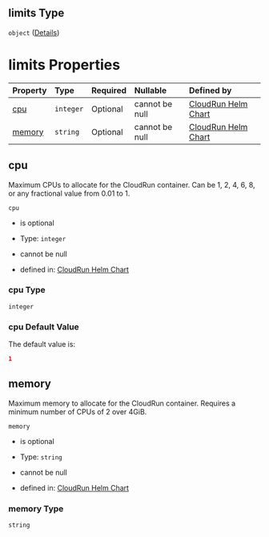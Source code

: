 ## limits Type

`object` ([Details](values-properties-resources-properties-limits.md))

# limits Properties

| Property          | Type      | Required | Nullable       | Defined by                                                                                                                                                                                                               |
| :---------------- | :-------- | :------- | :------------- | :----------------------------------------------------------------------------------------------------------------------------------------------------------------------------------------------------------------------- |
| [cpu](#cpu)       | `integer` | Optional | cannot be null | [CloudRun Helm Chart](values-properties-resources-properties-limits-properties-cpu.md "https://github.com/serverless-helm/serverless-helm/charts/cloudrun#/properties/resources/properties/limits/properties/cpu")       |
| [memory](#memory) | `string`  | Optional | cannot be null | [CloudRun Helm Chart](values-properties-resources-properties-limits-properties-memory.md "https://github.com/serverless-helm/serverless-helm/charts/cloudrun#/properties/resources/properties/limits/properties/memory") |

## cpu

Maximum CPUs to allocate for the CloudRun container. Can be 1, 2, 4, 6, 8, or any fractional value from 0.01 to 1.

`cpu`

* is optional

* Type: `integer`

* cannot be null

* defined in: [CloudRun Helm Chart](values-properties-resources-properties-limits-properties-cpu.md "https://github.com/serverless-helm/serverless-helm/charts/cloudrun#/properties/resources/properties/limits/properties/cpu")

### cpu Type

`integer`

### cpu Default Value

The default value is:

```json
1
```

## memory

Maximum memory to allocate for the CloudRun container. Requires a minimum number of CPUs of 2 over 4GiB.

`memory`

* is optional

* Type: `string`

* cannot be null

* defined in: [CloudRun Helm Chart](values-properties-resources-properties-limits-properties-memory.md "https://github.com/serverless-helm/serverless-helm/charts/cloudrun#/properties/resources/properties/limits/properties/memory")

### memory Type

`string`
